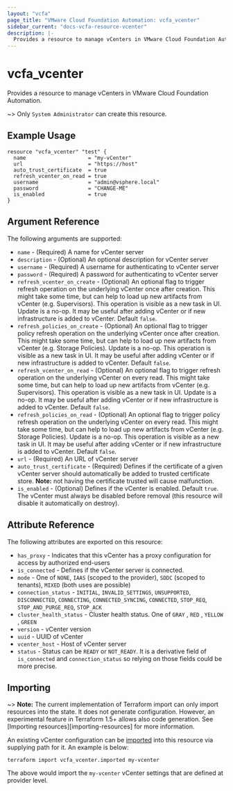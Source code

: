 ```yaml
---
layout: "vcfa"
page_title: "VMware Cloud Foundation Automation: vcfa_vcenter"
sidebar_current: "docs-vcfa-resource-vcenter"
description: |-
  Provides a resource to manage vCenters in VMware Cloud Foundation Automation.
---
```


# vcfa\_vcenter

Provides a resource to manage vCenters in VMware Cloud Foundation Automation.

~> Only `System Administrator` can create this resource.

## Example Usage

```hcl
resource "vcfa_vcenter" "test" {
  name                    = "my-vCenter"
  url                     = "https://host"
  auto_trust_certificate  = true
  refresh_vcenter_on_read = true
  username                = "admin@vsphere.local"
  password                = "CHANGE-ME"
  is_enabled              = true
}
```

## Argument Reference

The following arguments are supported:

* `name` - (Required) A name for vCenter server
* `description` - (Optional) An optional description for vCenter server
* `username` - (Required) A username for authenticating to vCenter server
* `password` - (Required) A password for authenticating to vCenter server
* `refresh_vcenter_on_create` - (Optional) An optional flag to trigger refresh operation on the
  underlying vCenter once after creation. This might take some time, but can help to load up new
  artifacts from vCenter (e.g. Supervisors). This operation is visible as a new task in UI. Update
  is a no-op. It may be useful after adding vCenter or if new infrastructure is added to vCenter.
  Default `false`.
* `refresh_policies_on_create` - (Optional) An optional flag to trigger policy refresh operation on
  the underlying vCenter once after creation. This might take some time, but can help to load up new
  artifacts from vCenter (e.g. Storage Policies). Update is a no-op. This operation is visible as a
  new task in UI. It may be useful after adding vCenter or if new infrastructure is added to
  vCenter. Default `false`. 
* `refresh_vcenter_on_read` - (Optional) An optional flag to trigger refresh operation on the
  underlying vCenter on every read. This might take some time, but can help to load up new artifacts
  from vCenter (e.g. Supervisors). This operation is visible as a new task in UI. Update is a no-op.
  It may be useful after adding vCenter or if new infrastructure is added to vCenter. Default
  `false`.
* `refresh_policies_on_read` - (Optional) An optional flag to trigger policy refresh operation on
  the underlying vCenter on every read. This might take some time, but can help to load up new
  artifacts from vCenter (e.g. Storage Policies). Update is a no-op. This operation is visible as a
  new task in UI. It may be useful after adding vCenter or if new infrastructure is added to
  vCenter. Default `false`. 
* `url` - (Required) An URL of vCenter server
* `auto_trust_certificate` - (Required) Defines if the certificate of a given vCenter server should
  automatically be added to trusted certificate store. **Note:** not having the certificate trusted
  will cause malfunction.
* `is_enabled` - (Optional) Defines if the vCenter is enabled. Default `true`. The vCenter must
  always be disabled before removal (this resource will disable it automatically on destroy).


## Attribute Reference

The following attributes are exported on this resource:

* `has_proxy` - Indicates that this vCenter has a proxy configuration for access by authorized
  end-users
* `is_connected` - Defines if the vCenter server is connected.
* `mode` - One of `NONE`, `IAAS` (scoped to the provider), `SDDC` (scoped to tenants), `MIXED` (both
  uses are possible)
* `connection_status` - `INITIAL`, `INVALID_SETTINGS`, `UNSUPPORTED`, `DISCONNECTED`, `CONNECTING`,
  `CONNECTED_SYNCING`, `CONNECTED`, `STOP_REQ`, `STOP_AND_PURGE_REQ`, `STOP_ACK`
* `cluster_health_status` - Cluster health status. One of `GRAY` , `RED` , `YELLOW` , `GREEN`
* `version` - vCenter version
* `uuid` - UUID of vCenter
* `vcenter_host` - Host of vCenter server
* `status` - Status can be `READY` or `NOT_READY`. It is a derivative field of `is_connected` and
  `connection_status` so relying on those fields could be more precise.

## Importing

~> **Note:** The current implementation of Terraform import can only import resources into the
state. It does not generate configuration. However, an experimental feature in Terraform 1.5+ allows
also code generation. See [Importing resources][importing-resources] for more information.

An existing vCenter configuration can be [imported][docs-import] into this resource via supplying
path for it. An example is below:

[docs-import]: https://www.terraform.io/docs/import/

```
terraform import vcfa_vcenter.imported my-vcenter
```

The above would import the `my-vcenter` vCenter settings that are defined at provider level.
